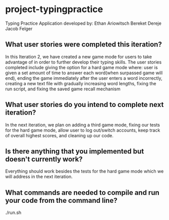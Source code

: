 # project-typingpractice
Typing Practice Application developed by:
Ethan Ariowitsch
Bereket Dereje
Jacob Felger
## What user stories were completed this iteration?
In this Iteration 2, we have created a new game mode for users to take advantage of in order to further develop their typing skills. The user stories completed include giving the option for a hard game mode where: user is given a set amount of time to answer each word(when surpassed game will end), ending the game immediately after the user enters a word incorrectly, creating a new text file with gradually increasing word lengths, fixing the run script, and fixing the saved game recall mechanism
## What user stories do you intend to complete next iteration?
In the next iteration, we plan on adding a third game mode, fixing our tests for the hard game mode, allow user to log out/switch accounts, keep track of overall highest scores, and cleaning up our code.
## Is there anything that you implemented but doesn't currently work?
Everything should work besides the tests for the hard game mode which we will address in the next iteration.
## What commands are needed to compile and run your code from the command line?
./run.sh
